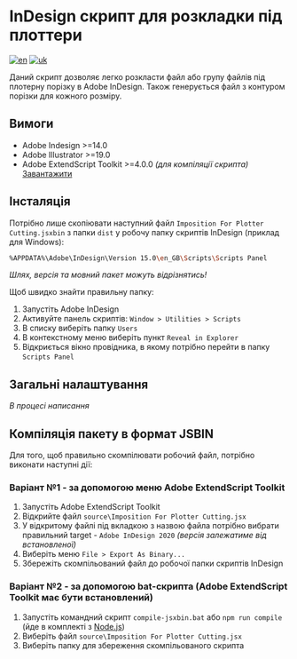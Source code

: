 # InDesign скрипт для розкладки під плоттери
[![en](https://img.shields.io/badge/language-english-red?style=for-the-badge)](https://github.com/sergii-nosachenko/AdobeIndesign-Plotter-Imposition/blob/master/readme.md)
[![uk](https://img.shields.io/badge/%D0%BC%D0%BE%D0%B2%D0%B0-%D1%83%D0%BA%D1%80%D0%B0%D1%97%D0%BD%D1%81%D1%8C%D0%BA%D0%B0-yellow?style=for-the-badge)](https://github.com/sergii-nosachenko/AdobeIndesign-Plotter-Imposition/blob/master/readme-uk.md)

Даний скрипт дозволяє легко розкласти файл або групу файлів під плотерну порізку в Adobe InDesign. Також генерується файл з контуром порізки для кожного розміру.

## Вимоги

* Adobe Indesign >=14.0
* Adobe Illustrator >=19.0
* Adobe ExtendScript Toolkit >=4.0.0 *(для компіляції скрипта)* [Завантажити](https://github.com/Adobe-CEP/CEP-Resources/tree/master/ExtendScript-Toolkit)

## Інсталяція

Потрібно лише скопіювати наступний файл `Imposition For Plotter Cutting.jsxbin` з папки `dist` у робочу папку скриптів InDesign (приклад для Windows):

```bash
%APPDATA%\Adobe\InDesign\Version 15.0\en_GB\Scripts\Scripts Panel
```

*Шлях, версія та мовний пакет можуть відрізнятись!*

Щоб швидко знайти правильну папку:

1. Запустіть Adobe InDesign
2. Активуйте панель скриптів: `Window > Utilities > Scripts`
3. В списку виберіть папку `Users`
4. В контекстному меню виберіть пункт `Reveal in Explorer`
5. Відкриється вікно провідника, в якому потрібно перейти в папку `Scripts Panel`

## Загальні налаштування

*В процесі написання*

## Компіляція пакету в формат JSBIN

Для того, щоб правильно скомпілювати робочий файл, потрібно виконати наступні дії:

### Варіант №1 - за допомогою меню Adobe ExtendScript Toolkit

1. Запустіть Adobe ExtendScript Toolkit
2. Відкрийте файл `source\Imposition For Plotter Cutting.jsx`
3. У відкритому файлі під вкладкою з назвою файла потрібно вибрати правильний target - `Adobe InDesign 2020` *(версія залежатиме від встановленої)*
4. Виберіть меню `File > Export As Binary...`
5. Збережіть скомпільований файл до робочої папки скриптів InDesign

### Варіант №2 - за допомогою bat-скрипта (Adobe ExtendScript Toolkit має бути встановлений)

1. Запустіть командний скрипт `compile-jsxbin.bat` або `npm run compile` (йде в комплекті з [Node.js](https://nodejs.org/))
2. Виберіть файл `source\Imposition For Plotter Cutting.jsx`
3. Виберіть папку для збереження скомпільованого скрипта